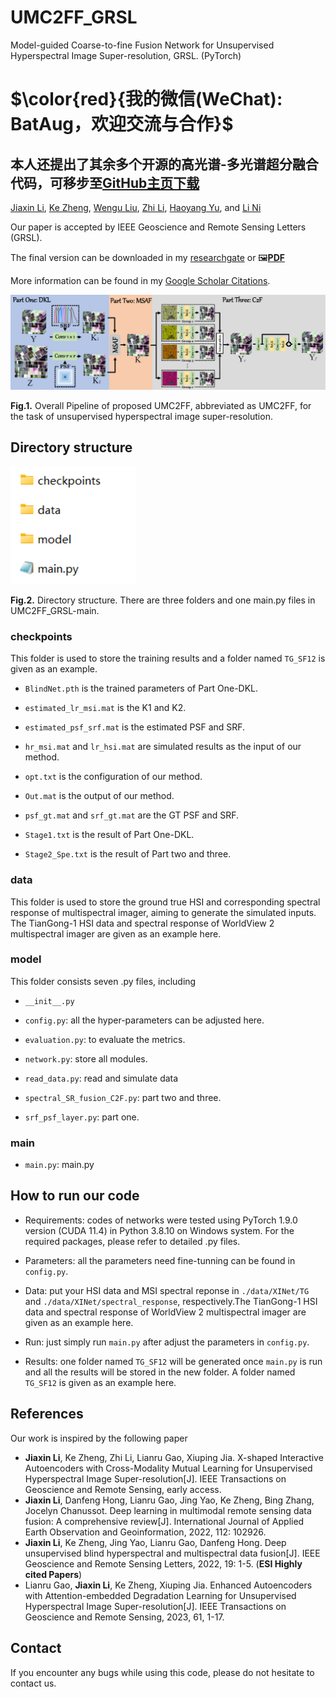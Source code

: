 # UMC2FF_GRSL
Model-guided Coarse-to-fine Fusion Network for Unsupervised Hyperspectral Image Super-resolution, GRSL. (PyTorch)

# $\color{red}{我的微信(WeChat): BatAug，欢迎交流与合作}$

## 本人还提出了其余多个开源的高光谱-多光谱超分融合代码，可移步至[GitHub主页下载](https://github.com/JiaxinLiCAS) 

[Jiaxin Li](https://www.researchgate.net/profile/Li-Jiaxin-20), [Ke Zheng](https://www.researchgate.net/profile/Ke-Zheng-9), [Wengu Liu](https://civil.cqu.edu.cn/info/1323/6214.htm), [Zhi Li](https://orcid.org/0009-0004-4835-2037), [Haoyang Yu](https://orcid.org/0000-0002-4026-7450), and [Li Ni](https://orcid.org/0000-0002-9236-026X)

Our paper is accepted by IEEE Geoscience and Remote Sensing Letters (GRSL). 

The final version can be downloaded in my [researchgate](https://www.researchgate.net/publication/373506806_Model-guided_Coarse-to-fine_Fusion_Network_for_Unsupervised_Hyperspectral_Image_Super-resolution) or 🖼️[**PDF**](./Imgs/UMC2FF.pdf)

More information can be found in my [Google Scholar Citations](https://scholar.google.com/citations?user=aSPDpmgAAAAJ&hl=zh-CN).

<img src="./Imgs/fig1.png" width="666px"/>

**Fig.1.** Overall Pipeline of proposed UMC2FF, abbreviated as UMC2FF, for the task of unsupervised hyperspectral image super-resolution.

## Directory structure
<img src="./Imgs/fig2.png" width="200px"/>

**Fig.2.** Directory structure. There are three folders and one main.py files in UMC2FF_GRSL-main.

### checkpoints
This folder is used to store the training results and a folder named `TG_SF12` is given as an example.

- `BlindNet.pth` is the trained parameters of Part One-DKL.

- `estimated_lr_msi.mat` is the K1 and K2.

- `estimated_psf_srf.mat` is the estimated PSF and SRF.

- `hr_msi.mat` and `lr_hsi.mat`  are simulated results as the input of our method.

- `opt.txt` is the configuration of our method.

- `Out.mat` is the output of our method.

- `psf_gt.mat` and  `srf_gt.mat` are the GT PSF and SRF.

- `Stage1.txt` is the result of Part One-DKL.

- `Stage2_Spe.txt` is the result of Part two and three.
  
### data
This folder is used to store the ground true HSI and corresponding spectral response of multispectral imager, aiming to generate the simulated inputs. The TianGong-1 HSI data and spectral response of WorldView 2 multispectral imager are given as an example here.

### model
This folder consists seven .py files, including 
- `__init__.py`

- `config.py`: all the hyper-parameters can be adjusted here.

- `evaluation.py`: to evaluate the metrics.

- `network.py`: store all modules.

- `read_data.py`: read and simulate data

- `spectral_SR_fusion_C2F.py`: part two and three.

- `srf_psf_layer.py`: part one.

### main
- `main.py`: main.py

## How to run our code
- Requirements: codes of networks were tested using PyTorch 1.9.0 version (CUDA 11.4) in Python 3.8.10 on Windows system. For the required packages, please refer to detailed .py files.

- Parameters: all the parameters need fine-tunning can be found in `config.py`.

- Data: put your HSI data and MSI spectral reponse in `./data/XINet/TG` and `./data/XINet/spectral_response`, respectively.The TianGong-1 HSI data and spectral response of WorldView 2 multispectral imager are given as an example here.

- Run: just simply run `main.py` after adjust the parameters in `config.py`.

- Results: one folder named `TG_SF12` will be generated once `main.py` is run and all the results will be stored in the new folder. A folder named `TG_SF12` is given as an example here.

## References

Our work is inspired by the following paper

+ **Jiaxin Li**, Ke Zheng, Zhi Li, Lianru Gao, Xiuping Jia. X-shaped Interactive Autoencoders with Cross-Modality Mutual Learning for Unsupervised Hyperspectral Image Super-resolution[J]. IEEE Transactions on Geoscience and Remote Sensing, early access.
+ **Jiaxin Li**, Danfeng Hong, Lianru Gao, Jing Yao, Ke Zheng, Bing Zhang, Jocelyn Chanussot. Deep learning in multimodal remote sensing data fusion: A comprehensive review[J]. International Journal of Applied Earth Observation and Geoinformation, 2022, 112: 102926.
+ **Jiaxin Li**, Ke Zheng, Jing Yao, Lianru Gao, Danfeng Hong. Deep unsupervised blind hyperspectral and multispectral data fusion[J]. IEEE Geoscience and Remote Sensing Letters, 2022, 19: 1-5. (**ESI Highly cited Papers**)
+ Lianru Gao, **Jiaxin Li**, Ke Zheng, Xiuping Jia. Enhanced Autoencoders with Attention-embedded Degradation Learning for Unsupervised Hyperspectral Image Super-resolution[J]. IEEE Transactions on Geoscience and Remote Sensing, 2023, 61, 1-17.

## Contact

If you encounter any bugs while using this code, please do not hesitate to contact us.
